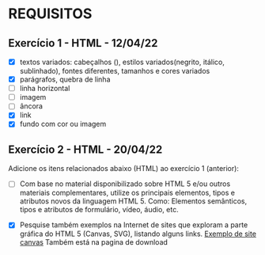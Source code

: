 REQUISITOS
======

## Exercício 1 - HTML - 12/04/22

- [x] textos variados: cabeçalhos (<H>), estilos 
variados(negrito, itálico, sublinhado), fontes 
diferentes, tamanhos e cores variados
- [x] parágrafos, quebra de linha
- [ ] linha horizontal
- [ ] imagem
- [ ] âncora
- [x] link
- [x] fundo com cor ou imagem

## Exercício 2 - HTML - 20/04/22

Adicione os itens relacionados abaixo  (HTML) ao exercício 1 (anterior):

- [ ] Com base no material disponibilizado sobre HTML 5 e/ou outros materiais complementares, utilize os principais elementos, tipos e atributos novos da linguagem HTML 5. Como: Elementos semânticos, tipos e atributos de formulário, vídeo, áudio, etc.

- [x] Pesquise também exemplos na Internet de sites que exploram a parte gráfica do HTML 5 (Canvas, SVG), listando alguns links. [Exemplo de site canvas](https://zeitgeistbot.com/?ref=onepagelove#) Também está na pagina de download